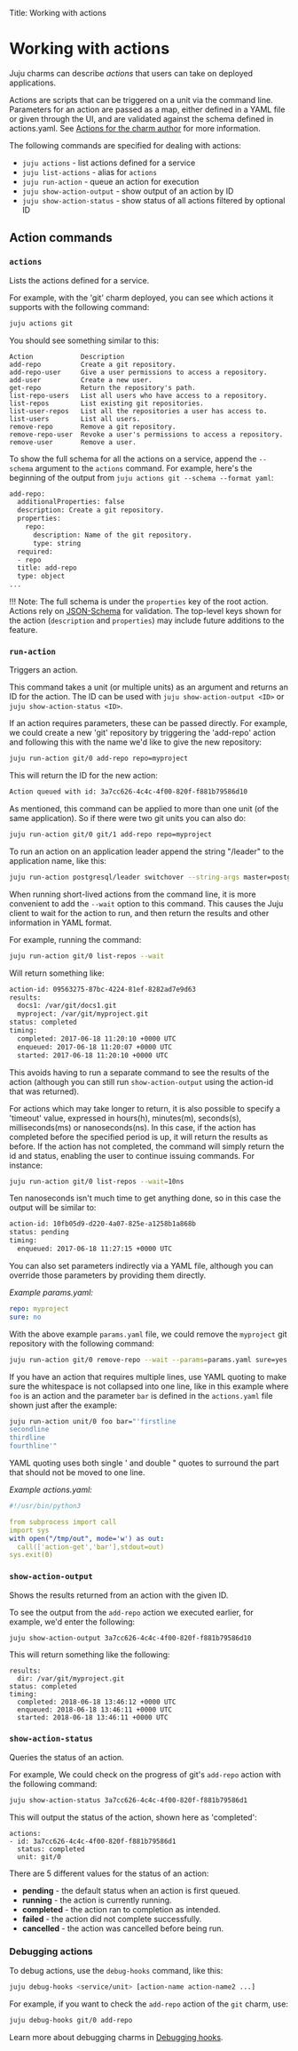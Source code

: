 Title: Working with actions

# Working with actions

Juju charms can describe *actions* that users can take on deployed applications.

Actions are scripts that can be triggered on a unit via the command line.
Parameters for an action are passed as a map, either defined in a YAML file or
given through the UI, and are validated against the schema defined in
actions.yaml. See [Actions for the charm author][dev-actions] for more
information.

The following commands are specified for dealing with actions:

- `juju actions` - list actions defined for a service
- `juju list-actions` - alias for `actions`
- `juju run-action` - queue an action for execution
- `juju show-action-output` - show output of an action by ID
- `juju show-action-status` - show status of all actions filtered by optional ID

## Action commands

### `actions`

Lists the actions defined for a service.

For example, with the 'git' charm deployed, you can see which actions it
supports with the following command:

```bash
juju actions git
```

You should see something similar to this:

<!-- JUJUVERSION: 2.0.0-genericlinux-amd64 -->
<!-- JUJUCOMMAND: juju actions git -->
```no-highlight
Action            Description
add-repo          Create a git repository.
add-repo-user     Give a user permissions to access a repository.
add-user          Create a new user.
get-repo          Return the repository's path.
list-repo-users   List all users who have access to a repository.
list-repos        List existing git repositories.
list-user-repos   List all the repositories a user has access to.
list-users        List all users.
remove-repo       Remove a git repository.
remove-repo-user  Revoke a user's permissions to access a repository.
remove-user       Remove a user.
```

To show the full schema for all the actions on a service, append the `--schema`
argument to the `actions` command. For example, here's the beginning of the
output from `juju actions git --schema --format yaml`:

```bash
add-repo:
  additionalProperties: false
  description: Create a git repository.
  properties:
    repo:
      description: Name of the git repository.
      type: string
  required:
  - repo
  title: add-repo
  type: object
...
```

!!! Note: 
    The full schema is under the `properties` key of the root action. Actions
    rely on [JSON-Schema][jsonschema] for validation. The top-level keys shown
    for the action (`description` and `properties`) may include future
    additions to the feature.

### `run-action`

Triggers an action.

This command takes a unit (or multiple units) as an argument and returns an ID
for the action. The ID can be used with `juju show-action-output <ID>` or
`juju show-action-status <ID>`.

If an action requires parameters, these can be passed directly. For example, we
could create a new 'git' repository by triggering the 'add-repo' action and
following this with the name we'd like to give the new repository:

```bash
juju run-action git/0 add-repo repo=myproject
```

This will return the ID for the new action:

```bash
Action queued with id: 3a7cc626-4c4c-4f00-820f-f881b79586d10
```

As mentioned, this command can be applied to more than one unit (of the same
application). So if there were two git units you can also do:

```bash
juju run-action git/0 git/1 add-repo repo=myproject
```

To run an action on an application leader append the string "/leader" to the
application name, like this:

```bash
juju run-action postgresql/leader switchover --string-args master=postgresql/1
```

When running short-lived actions from the command line, it is more convenient
to add the `--wait` option to this command. This causes the Juju client to wait
for the action to run, and then return the results and other information in
YAML format.

For example, running the command:

```bash
juju run-action git/0 list-repos --wait
```

Will return something like:

```bash
action-id: 09563275-87bc-4224-81ef-8282ad7e9d63
results:
  docs1: /var/git/docs1.git
  myproject: /var/git/myproject.git
status: completed
timing:
  completed: 2017-06-18 11:20:10 +0000 UTC
  enqueued: 2017-06-18 11:20:07 +0000 UTC
  started: 2017-06-18 11:20:10 +0000 UTC
```

This avoids having to run a separate command to see the results of the action 
(although you can still run `show-action-output` using the action-id that 
was returned). 

For actions which may take longer to return, it is also possible to specify a 
'timeout' value, expressed in hours(h), minutes(m), seconds(s), milliseconds(ms)
or nanoseconds(ns). In this case, if the action has completed before the 
specified period is up, it will return the results as before. If the action has
not completed, the command will simply return the id and status, enabling the
user to continue issuing commands. For instance:

```bash
juju run-action git/0 list-repos --wait=10ns
```

Ten nanoseconds isn't much time to get anything done, so in this case the
output will be similar to:

```bash
action-id: 10fb05d9-d220-4a07-825e-a1258b1a868b
status: pending
timing:
  enqueued: 2017-06-18 11:27:15 +0000 UTC
```

You can also set parameters indirectly via a YAML file, although you can
override those parameters by providing them directly.

*Example params.yaml:*

```yaml
repo: myproject
sure: no
```

With the above example `params.yaml` file, we could remove the `myproject` git
repository with the following command:

```bash
juju run-action git/0 remove-repo --wait --params=params.yaml sure=yes
```

If you have an action that requires multiple lines, use YAML quoting to make
sure the whitespace is not collapsed into one line, like in this example where
`foo` is an action and the parameter `bar` is defined in the `actions.yaml`
file shown just after the example:

```bash
juju run-action unit/0 foo bar="'firstline
secondline
thirdline
fourthline'"
```

YAML quoting uses both single ' and double " quotes to surround the part that
should not be moved to one line.

*Example actions.yaml:*

```yaml
#!/usr/bin/python3

from subprocess import call
import sys
with open("/tmp/out", mode='w') as out:
  call(['action-get','bar'],stdout=out)
sys.exit(0)
```

### `show-action-output`

Shows the results returned from an action with the given ID.

To see the output from the `add-repo` action we executed earlier, for example,
we'd enter the following:

```bash
juju show-action-output 3a7cc626-4c4c-4f00-820f-f881b79586d10
```
This will return something like the following:


<!-- JUJUVERSION: 2.0.0-genericlinux-amd64 -->
<!-- JUJUCOMMAND: juju show-action-output 4cb5c96d-77de-4870-8462-8e4de5b22852 -->
```no-highlight
results:
  dir: /var/git/myproject.git
status: completed
timing:
  completed: 2018-06-18 13:46:12 +0000 UTC
  enqueued: 2018-06-18 13:46:11 +0000 UTC
  started: 2018-06-18 13:46:11 +0000 UTC
```

### `show-action-status`

Queries the status of an action.

For example, We could check on the progress of git's `add-repo` action with the
following command:

```bash
juju show-action-status 3a7cc626-4c4c-4f00-820f-f881b79586d1
```

This will output the status of the action, shown here as 'completed':

<!-- JUJUVERSION: 2.0.0-genericlinux-amd64 -->
<!-- JUJUCOMMAND: juju show-action-status 4cb5c96d-77de-4870-8462-8e4de5b22852 -->
```no-highlight
actions:
- id: 3a7cc626-4c4c-4f00-820f-f881b79586d1
  status: completed
  unit: git/0
```

There are 5 different values for the status of an action:

 - **pending** - the default status when an action is first queued.
 - **running** - the action is currently running.
 - **completed** - the action ran to completion as intended.
 - **failed** - the action did not complete successfully.
 - **cancelled** - the action was cancelled before being run.

### Debugging actions

To debug actions, use the `debug-hooks` command, like this:
 
```bash
juju debug-hooks <service/unit> [action-name action-name2 ...]
```
 
For example, if you want to check the `add-repo` action of the `git` charm,
use:
 
```bash
juju debug-hooks git/0 add-repo
```
 
Learn more about debugging charms in [Debugging hooks][dev-debugging].


<!-- LINKS -->

[jsonschema]: http://json-schema.org
[dev-actions]: ./authors-charm-actions.md
[dev-debugging]: ./developer-debugging.md
